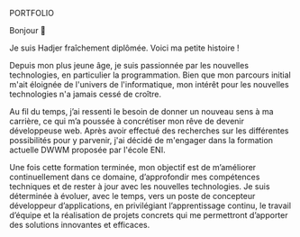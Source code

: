 PORTFOLIO

Bonjour 👋

Je suis Hadjer fraîchement diplômée. Voici ma petite histoire !

Depuis mon plus jeune âge, je suis passionnée par les nouvelles technologies, en particulier la programmation. Bien que mon parcours initial m'ait éloignée de l'univers de l'informatique, mon intérêt pour les nouvelles technologies n'a jamais cessé de croître.

Au fil du temps, j’ai ressenti le besoin de donner un nouveau sens à ma carrière, ce qui m’a poussée à concrétiser mon rêve de devenir développeuse web. Après avoir effectué des recherches sur les différentes possibilités pour y parvenir, j'ai décidé de m'engager dans la formation actuelle DWWM proposée par l'école ENI.

Une fois cette formation terminée, mon objectif est de m’améliorer continuellement dans ce domaine, d’approfondir mes compétences techniques et de rester à jour avec les nouvelles technologies. Je suis déterminée à évoluer, avec le temps, vers un poste de concepteur développeur d’applications, en privilégiant l’apprentissage continu, le travail d’équipe et la réalisation de projets concrets qui me permettront d’apporter des solutions innovantes et efficaces.



